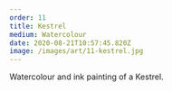 ```yaml
---
order: 11
title: Kestrel
medium: Watercolour
date: 2020-08-21T10:57:45.820Z
image: /images/art/11-kestrel.jpg
---
```

Watercolour and ink painting of a Kestrel.
